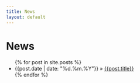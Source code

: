 ```yaml
---
title: News
layout: default
---
```


# News

<ul class="postlist">
{% for post in site.posts %}
  <li><span>{{post.date | date: "%d.%m.%Y"}}</span> &raquo; <a href="{{post.url}}">{{post.title}}</a></li>
{% endfor %}
</ul>
